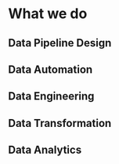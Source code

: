 # What we do

## Data Pipeline Design


## Data Automation


## Data Engineering


## Data Transformation


## Data Analytics